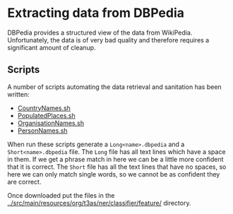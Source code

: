 Extracting data from DBPedia
============================

DBPedia provides a structured view of the data from WikiPedia. Unfortunately, the data is of very bad quality and therefore requires a significant amount of cleanup.

## Scripts

A number of scripts automating the data retrieval and sanitation has been written:

* [CountryNames.sh](CountryNames.sh)
* [PopulatedPlaces.sh](PopulatedPlaces.sh)
* [OrganisationNames.sh](OrganisationNames.sh)
* [PersonNames.sh](PersonNames.sh)

When run these scripts generate a `Long<name>.dbpedia` and a `Short<name>.dbpedia` file. The `Long` file has all text lines which have a space in them. If we get a phrase match in here we can be a little more confident that it is correct. The `Short` file has all the text lines that have no spaces, so here we can only match single words, so we cannot be as confident they are correct.

Once downloaded put the files in the [../src/main/resources/org/t3as/ner/classifier/feature/](../src/main/resources/org/t3as/ner/classifier/feature/) directory.

